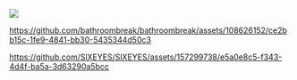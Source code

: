 ![](https://cdn.discordapp.com/attachments/754805640332836894/1209481825135894570/13883f7a0fff120eb4d3db093e85e1c2.jpg?ex=65f989ba&is=65e714ba&hm=a5e930ccf3a6a96372bf44705ec19512c007af80072afbba336cd86741f5239c&)

https://github.com/bathroombreak/bathroombreak/assets/108626152/ce2bb15c-1fe9-4841-bb30-5435344d50c3 


https://github.com/SlXEYES/SlXEYES/assets/157299738/e5a0e8c5-f343-4d4f-ba5a-3d63290a5bcc

